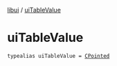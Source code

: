 [libui](index.md) / [uiTableValue](./ui-table-value.md)

# uiTableValue

`typealias uiTableValue = `[`CPointed`](../kotlinx.cinterop/-c-pointed/index.md)